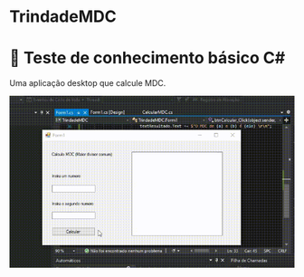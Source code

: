 # TrindadeMDC

# 🔨 Teste de conhecimento básico C#

Uma aplicação desktop que calcule MDC.

![Teste](https://github.com/Lukaslk/TrindadeMDC/blob/master/20220323_182806.gif) 
